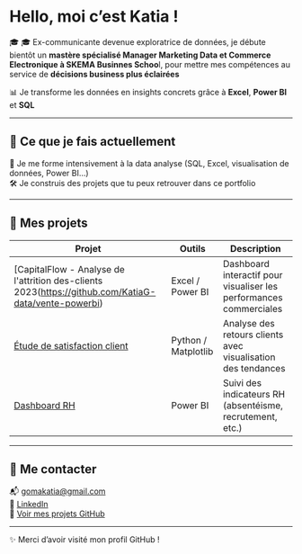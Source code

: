 # Hello, moi c’est Katia !

🎓 🎓 Ex-communicante devenue exploratrice de données, je débute bientôt un **mastère spécialisé Manager Marketing Data et Commerce Electronique à SKEMA Businnes Schoo**l, pour mettre mes compétences au service de **décisions business plus éclairées**

📊 Je transforme les données en insights concrets grâce à **Excel**, **Power BI** et **SQL**

---

## 🚀 Ce que je fais actuellement

🔎 Je me forme intensivement à la data analyse (SQL, Excel, visualisation de données, Power BI...)  
🛠 Je construis des projets que tu peux retrouver dans ce portfolio  

---

## 📁 Mes projets

| Projet | Outils | Description |
|--------|--------|-------------|
| [CapitalFlow - Analyse de l'attrition des-clients 2023(https://github.com/KatiaG-data/vente-powerbi) | Excel / Power BI | Dashboard interactif pour visualiser les performances commerciales |
| [Étude de satisfaction client](https://github.com/KatiaG-data/satisfaction-python) | Python / Matplotlib | Analyse des retours clients avec visualisation des tendances |
| [Dashboard RH](https://github.com/KatiaG-data/dashboard-rh) | Power BI | Suivi des indicateurs RH (absentéisme, recrutement, etc.) |

---


## 🤝 Me contacter

📬 [gomakatia@gmail.com](mailto:gomakatia@gmail.com)  
💼 [LinkedIn](https://www.linkedin.com/in/katia-profil/)  
📁 [Voir mes projets GitHub](https://github.com/KatiaG-data?tab=repositories)

---

✨ Merci d’avoir visité mon profil GitHub !  
